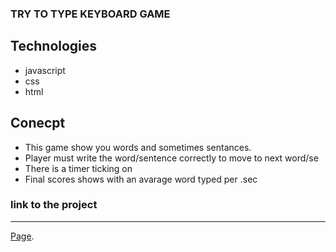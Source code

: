 ### TRY TO TYPE KEYBOARD GAME

## Technologies

- javascript
- css
- html

## Conecpt

- This game show you words and sometimes sentances.
- Player must write the word/sentence correctly to move to next word/se
- There is a timer ticking on
- Final scores shows with an avarage word typed per .sec


### link to the project
---
[Page](https://abdul2025.github.io/tryping-game/).
